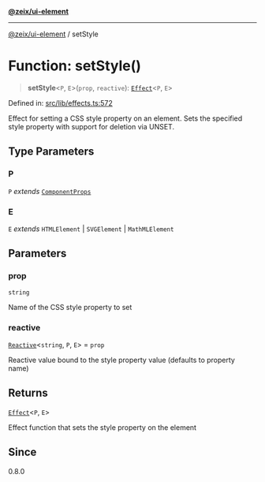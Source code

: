 [**@zeix/ui-element**](../README.md)

***

[@zeix/ui-element](../globals.md) / setStyle

# Function: setStyle()

> **setStyle**\<`P`, `E`\>(`prop`, `reactive`): [`Effect`](../type-aliases/Effect.md)\<`P`, `E`\>

Defined in: [src/lib/effects.ts:572](https://github.com/zeixcom/ui-element/blob/62aded0dfd41b132db684ccc25a7494068f0d957/src/lib/effects.ts#L572)

Effect for setting a CSS style property on an element.
Sets the specified style property with support for deletion via UNSET.

## Type Parameters

### P

`P` *extends* [`ComponentProps`](../type-aliases/ComponentProps.md)

### E

`E` *extends* `HTMLElement` \| `SVGElement` \| `MathMLElement`

## Parameters

### prop

`string`

Name of the CSS style property to set

### reactive

[`Reactive`](../type-aliases/Reactive.md)\<`string`, `P`, `E`\> = `prop`

Reactive value bound to the style property value (defaults to property name)

## Returns

[`Effect`](../type-aliases/Effect.md)\<`P`, `E`\>

Effect function that sets the style property on the element

## Since

0.8.0
